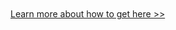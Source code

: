 <script type="text/javascript" src="http://maps.google.com/maps/api/js?sensor=false"></script><div style="overflow:hidden;height:300px;width:300px;"><div id="gmap_canvas" style="height:300px;width:300px;"></div><a class="google-map-code" href="http://www.map-embed.com" id="get-map-data">try this</a><style>#gmap_canvas img{max-width:none!important;background:none!important}</style></div><script type="text/javascript"> function init_map(){var myOptions = {zoom:15,center:new google.maps.LatLng(40.756169,-73.80484000000001),mapTypeId: google.maps.MapTypeId.ROADMAP};map = new google.maps.Map(document.getElementById("gmap_canvas"), myOptions);marker = new google.maps.Marker({map: map,position: new google.maps.LatLng(40.756169, -73.80484000000001)});infowindow = new google.maps.InfoWindow({content:"<b>Flushing Gospel Hall</b><br/>4504 162nd Street<br/>11358 New York" });google.maps.event.addListener(marker, "click", function(){infowindow.open(map,marker);});infowindow.open(map,marker);}google.maps.event.addDomListener(window, 'load', init_map);</script>

<a href="/location" class="link">Learn more about how to get here >></a>

